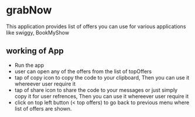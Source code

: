 # grabNow
This application provides list of offers you can use for various applications like swiggy, BookMyShow




## working of App
- Run the app
- user can open any of the offers from the list of topOffers
- tap of copy icon to copy the code to your clipboard, Then you can use it whereever user require it
- tap of share icon to share the code to your messages or just simply copy it for user refrences, Then you can use it whereever user require it
- click on top left button (< top offers) to go back to previous menu where list of offers are shown.
